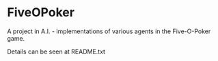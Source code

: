 # FiveOPoker
A project in A.I. - implementations of various agents in the Five-O-Poker game.

Details can be seen at README.txt
